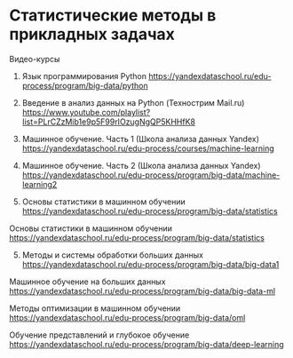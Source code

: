 # Статистические методы в прикладных задачах

Видео-курсы

1. Язык программирования Python https://yandexdataschool.ru/edu-process/program/big-data/python

2. Введение в анализ данных на Python (Технострим Mail.ru)
https://www.youtube.com/playlist?list=PLrCZzMib1e9p5F99rIOzugNgQP5KHHfK8

3. Машинное обучение. Часть 1 (Школа анализа данных Yandex)
https://yandexdataschool.ru/edu-process/courses/machine-learning

3. Машинное обучение. Часть 2 (Школа анализа данных Yandex)
https://yandexdataschool.ru/edu-process/program/big-data/machine-learning2

4. Основы статистики в машинном обучении
https://yandexdataschool.ru/edu-process/program/big-data/statistics

Основы статистики в машинном обучении
https://yandexdataschool.ru/edu-process/program/big-data/statistics

5. Методы и системы обработки больших данных
https://yandexdataschool.ru/edu-process/program/big-data/big-data1

Машинное обучение на больших данных
https://yandexdataschool.ru/edu-process/program/big-data/big-data-ml

Методы оптимизации в машинном обучении
https://yandexdataschool.ru/edu-process/program/big-data/oml

Обучение представлений и глубокое обучение
https://yandexdataschool.ru/edu-process/program/big-data/deep-learning

